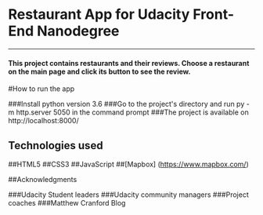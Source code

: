 # Restaurant App for Udacity Front-End Nanodegree
---
#### This project contains restaurants and their reviews. Choose a restaurant on the main page and click its button to see the review.

#How to run the app

###Install python version 3.6
###Go to the project's directory and run py -m http.server 5050 in the command prompt
###The project is available on http://localhost:8000/

## Technologies used

##HTML5
##CSS3
##JavaScript
##[Mapbox] (https://www.mapbox.com/)

##Acknowledgments

###Udacity Student leaders
###Udacity community managers
###Project coaches
###Matthew Cranford Blog




